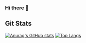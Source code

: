 ### Hi there 👋

## Git Stats

[![Anurag's GitHub stats](https://github-readme-stats.vercel.app/api?username=jipark7937&theme=vision-friendly-dark&count_private=true)](https://github.com/anuraghazra/github-readme-stats)
[![Top Langs](https://github-readme-stats.vercel.app/api/top-langs/?username=jipark7937&theme=vision-friendly-dark&count_private=true)](https://github.com/anuraghazra/github-readme-stats)
